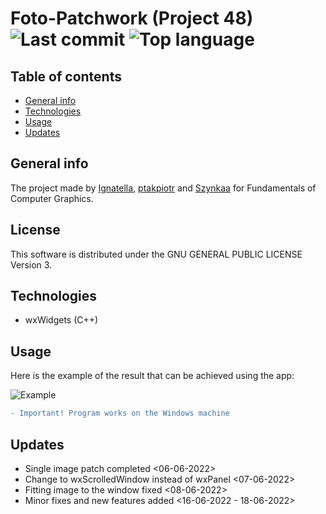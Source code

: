 # Foto-Patchwork (Project 48) ![Last commit](https://img.shields.io/github/last-commit/Ignatella/OhMyGFK) ![Top language](https://img.shields.io/github/languages/top/Ignatella/OhMyGFK)

## Table of contents

- [General info](#general-info)
- [Technologies](#technologies)
- [Usage](#usage)
- [Updates](#updates)

## General info

The project made by [Ignatella](https://github.com/Ignatella), [ptakpiotr](https://github.com/ptakpiotr) and [Szynkaa](https://github.com/Szynkaa) for Fundamentals of Computer Graphics.

## License 

This software is distributed under the GNU GENERAL PUBLIC LICENSE Version 3.

## Technologies

- wxWidgets (C++)

## Usage

Here is the example of the result that can be achieved using the app:

![Example](https://raw.githubusercontent.com/Ignatella/OhMyGFK/develop/example.png)

```diff
- Important! Program works on the Windows machine
```

## Updates

- Single image patch completed <06-06-2022>
- Change to wxScrolledWindow instead of wxPanel <07-06-2022>
- Fitting image to the window fixed <08-06-2022>
- Minor fixes and new features added <16-06-2022 - 18-06-2022>
